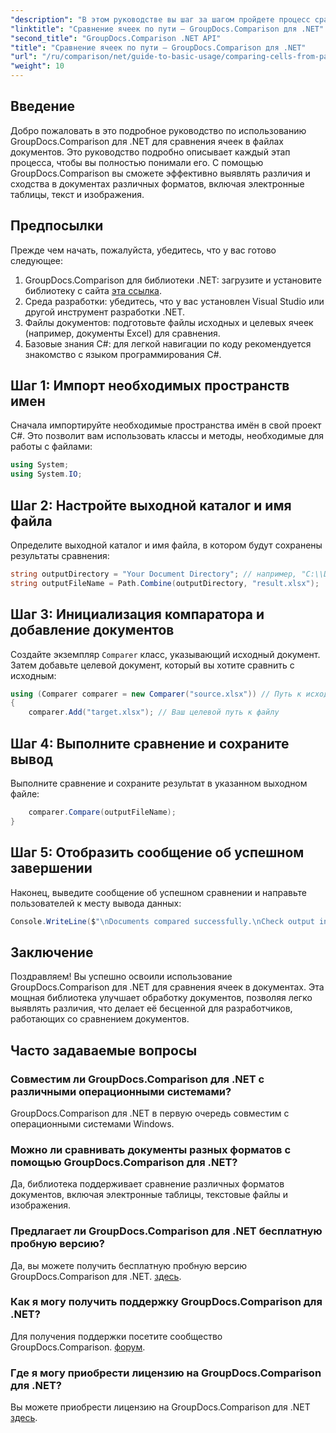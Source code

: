 ```yaml
---
"description": "В этом руководстве вы шаг за шагом пройдете процесс сравнения содержимого ячеек Excel, что позволит разработчикам эффективно выявлять различия и сходства между документами."
"linktitle": "Сравнение ячеек по пути — GroupDocs.Comparison для .NET"
"second_title": "GroupDocs.Comparison .NET API"
"title": "Сравнение ячеек по пути — GroupDocs.Comparison для .NET"
"url": "/ru/comparison/net/guide-to-basic-usage/comparing-cells-from-path/"
"weight": 10
---
```


## Введение

Добро пожаловать в это подробное руководство по использованию GroupDocs.Comparison для .NET для сравнения ячеек в файлах документов. Это руководство подробно описывает каждый этап процесса, чтобы вы полностью понимали его. С помощью GroupDocs.Comparison вы сможете эффективно выявлять различия и сходства в документах различных форматов, включая электронные таблицы, текст и изображения.

## Предпосылки

Прежде чем начать, пожалуйста, убедитесь, что у вас готово следующее:

1. GroupDocs.Comparison для библиотеки .NET: загрузите и установите библиотеку с сайта [эта ссылка](https://releases.groupdocs.com/comparison/net/).
2. Среда разработки: убедитесь, что у вас установлен Visual Studio или другой инструмент разработки .NET.
3. Файлы документов: подготовьте файлы исходных и целевых ячеек (например, документы Excel) для сравнения.
4. Базовые знания C#: для легкой навигации по коду рекомендуется знакомство с языком программирования C#.

## Шаг 1: Импорт необходимых пространств имен

Сначала импортируйте необходимые пространства имён в свой проект C#. Это позволит вам использовать классы и методы, необходимые для работы с файлами:

```csharp
using System;
using System.IO;
```

## Шаг 2: Настройте выходной каталог и имя файла

Определите выходной каталог и имя файла, в котором будут сохранены результаты сравнения:

```csharp
string outputDirectory = "Your Document Directory"; // например, "C:\\Documents"
string outputFileName = Path.Combine(outputDirectory, "result.xlsx");
```

## Шаг 3: Инициализация компаратора и добавление документов

Создайте экземпляр `Comparer` класс, указывающий исходный документ. Затем добавьте целевой документ, который вы хотите сравнить с исходным:

```csharp
using (Comparer comparer = new Comparer("source.xlsx")) // Путь к исходному файлу
{
    comparer.Add("target.xlsx"); // Ваш целевой путь к файлу
```

## Шаг 4: Выполните сравнение и сохраните вывод

Выполните сравнение и сохраните результат в указанном выходном файле:

```csharp
    comparer.Compare(outputFileName);
}
```

## Шаг 5: Отобразить сообщение об успешном завершении

Наконец, выведите сообщение об успешном сравнении и направьте пользователей к месту вывода данных:

```csharp
Console.WriteLine($"\nDocuments compared successfully.\nCheck output in {outputDirectory}.");
```

## Заключение

Поздравляем! Вы успешно освоили использование GroupDocs.Comparison для .NET для сравнения ячеек в документах. Эта мощная библиотека улучшает обработку документов, позволяя легко выявлять различия, что делает её бесценной для разработчиков, работающих со сравнением документов.

## Часто задаваемые вопросы

### Совместим ли GroupDocs.Comparison для .NET с различными операционными системами?

GroupDocs.Comparison для .NET в первую очередь совместим с операционными системами Windows.

### Можно ли сравнивать документы разных форматов с помощью GroupDocs.Comparison для .NET?

Да, библиотека поддерживает сравнение различных форматов документов, включая электронные таблицы, текстовые файлы и изображения.

### Предлагает ли GroupDocs.Comparison для .NET бесплатную пробную версию?

Да, вы можете получить бесплатную пробную версию GroupDocs.Comparison для .NET. [здесь](https://releases.groupdocs.com/).

### Как я могу получить поддержку GroupDocs.Comparison для .NET?

Для получения поддержки посетите сообщество GroupDocs.Comparison. [форум](https://forum.groupdocs.com/c/comparison/12).

### Где я могу приобрести лицензию на GroupDocs.Comparison для .NET?

Вы можете приобрести лицензию на GroupDocs.Comparison для .NET [здесь](https://purchase.groupdocs.com/buy).